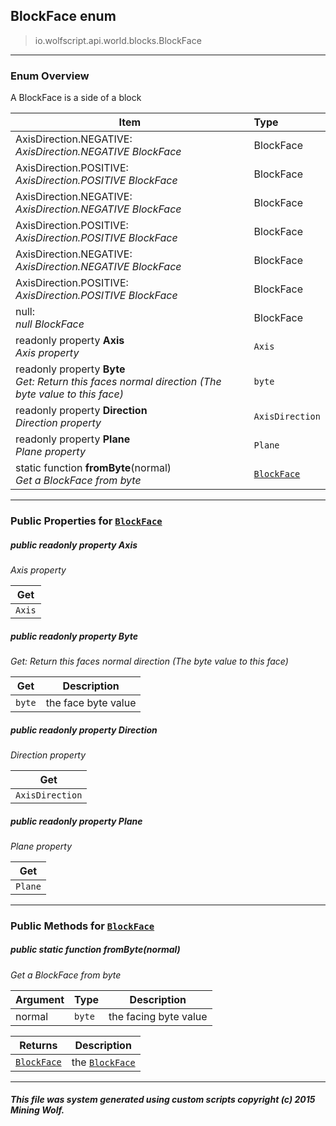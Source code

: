 ## BlockFace __enum__

>io.wolfscript.api.world.blocks.BlockFace

---

### Enum Overview

A BlockFace is a side of a block

Item | Type   
--- | :--- 
AxisDirection.NEGATIVE: <br> _AxisDirection.NEGATIVE BlockFace_ | BlockFace
AxisDirection.POSITIVE: <br> _AxisDirection.POSITIVE BlockFace_ | BlockFace
AxisDirection.NEGATIVE: <br> _AxisDirection.NEGATIVE BlockFace_ | BlockFace
AxisDirection.POSITIVE: <br> _AxisDirection.POSITIVE BlockFace_ | BlockFace
AxisDirection.NEGATIVE: <br> _AxisDirection.NEGATIVE BlockFace_ | BlockFace
AxisDirection.POSITIVE: <br> _AxisDirection.POSITIVE BlockFace_ | BlockFace
null: <br> _null BlockFace_ | BlockFace
 readonly property __Axis__ <br> _Axis property_ | `Axis`
 readonly property __Byte__ <br> _Get: Return this faces normal direction (The byte value to this face)_ | `byte`
 readonly property __Direction__ <br> _Direction property_ | `AxisDirection`
 readonly property __Plane__ <br> _Plane property_ | `Plane`
static function __fromByte__(normal) <br> _Get a BlockFace from byte_ | [`BlockFace`](BlockFace.md)



---


### Public Properties for [`BlockFace`](BlockFace.md)

##### <a id='axis'></a>public  readonly property __Axis__

_Axis property_

Get | 
--- | 
`Axis` |



##### <a id='byte'></a>public  readonly property __Byte__

_Get: Return this faces normal direction (The byte value to this face)_

Get | Description
--- | --- 
`byte` | the face byte value



##### <a id='direction'></a>public  readonly property __Direction__

_Direction property_

Get | 
--- | 
`AxisDirection` |



##### <a id='plane'></a>public  readonly property __Plane__

_Plane property_

Get | 
--- | 
`Plane` |



---

### Public Methods for [`BlockFace`](BlockFace.md)

##### <a id='frombyte'></a>public static function __fromByte__(normal)

_Get a BlockFace from byte_

Argument | Type | Description  
--- | --- | --- 
normal | `byte` | the facing byte value

Returns | Description
--- | --- 
[`BlockFace`](BlockFace.md) | the [`BlockFace`](BlockFace.md)


---


##### This file was system generated using custom scripts copyright (c) 2015 Mining Wolf.
	

